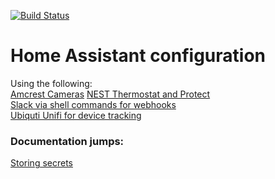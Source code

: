 [![Build Status](https://travis-ci.org/rileyschuit/HASS.svg?branch=master)](https://travis-ci.org/rileyschuit/HASS)  

# Home Assistant configuration  

Using the following:  
[Amcrest Cameras](https://home-assistant.io/components/camera.amcrest/)
[NEST Thermostat and Protect](https://home-assistant.io/components/nest/)  
[Slack via shell commands for webhooks](https://home-assistant.io/components/shell_command/)   
[Ubiquti Unifi for device tracking](https://home-assistant.io/components/device_tracker.unifi/)  


### Documentation jumps:
[Storing secrets](https://home-assistant.io/docs/configuration/secrets/)
